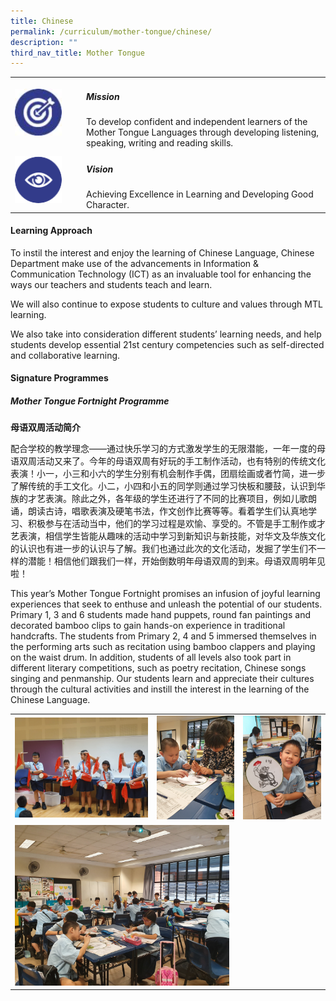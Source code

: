 ```yaml
---
title: Chinese
permalink: /curriculum/mother-tongue/chinese/
description: ""
third_nav_title: Mother Tongue
---
```

<table>
	<tr>
		<td width="100px">
			<img src="/images/mission.jpg" style="height:75px; width:75px"/>
		</td>
		<td> 
			<h5>Mission</h5>
			To develop confident and independent learners of the Mother Tongue Languages through developing listening, speaking, writing and reading skills.
		</td>
	</tr>
	<tr>
     <td>
		   <img src="/images/vision.png" style="height:75px; width:75px"/>
     </td>
     <td> 
			 <h5>Vision</h5>
	     Achieving Excellence in Learning and Developing Good Character.
       </td>
	</tr>
</table>

#### Learning Approach

To instil the interest and enjoy the learning of Chinese Language, Chinese Department make use of the advancements in Information & Communication Technology (ICT) as an invaluable tool for enhancing the ways our teachers and students teach and learn.

We will also continue to expose students to culture and values through MTL learning.

We also take into consideration different students’ learning needs, and help students develop essential 21st century competencies such as self-directed and collaborative learning.

#### Signature Programmes

##### Mother Tongue Fortnight Programme  
  

**母语双周活动简介**

配合学校的教学理念——通过快乐学习的方式激发学生的无限潜能，一年一度的母语双周活动又来了。今年的母语双周有好玩的手工制作活动，也有特别的传统文化表演！小一，小三和小六的学生分别有机会制作手偶，团扇绘画或者竹简，进一步了解传统的手工文化。小二，小四和小五的同学则通过学习快板和腰鼓，认识到华族的才艺表演。除此之外，各年级的学生还进行了不同的比赛项目，例如儿歌朗诵，朗读古诗，唱歌表演及硬笔书法，作文创作比赛等等。看着学生们认真地学习、积极参与在活动当中，他们的学习过程是欢愉、享受的。不管是手工制作或才艺表演，相信学生皆能从趣味的活动中学习到新知识与新技能，对华文及华族文化的认识也有进一步的认识与了解。我们也通过此次的文化活动，发掘了学生们不一样的潜能！相信他们跟我们一样，开始倒数明年母语双周的到来。母语双周明年见啦！  

This year’s Mother Tongue Fortnight promises an infusion of joyful learning experiences that seek to enthuse and unleash the potential of our students. Primary 1, 3 and 6 students made hand puppets, round fan paintings and decorated bamboo clips to gain hands-on experience in traditional handcrafts. The students from Primary 2, 4 and 5 immersed themselves in the performing arts such as recitation using bamboo clappers and playing on the waist drum. In addition, students of all levels also took part in different literary competitions, such as poetry recitation, Chinese songs singing and penmanship. Our students learn and appreciate their cultures through the cultural activities and instill the interest in the learning of the Chinese Language.

<table>
	<tr>
		<td width="45%"><img src="/images/20190716_085120.jpg"/></td>
		<td><img src="/images/20190716_124052.jpg"/></td>
		<td><img src="/images/20190716_125907.jpg"/></td>
	</tr>
	<tr>
		<td colspan="3">
			<img src="/images/20190716_130710.jpg" style="width:70%"/>
		</td>
	</tr>
</table>